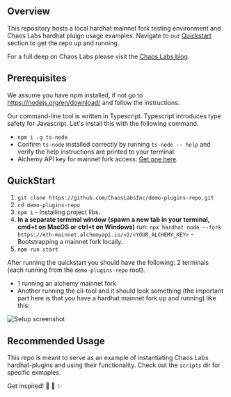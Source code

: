 ## Overview

This repository hosts a local hardhat mainnet fork testing environment and Chaos Labs hardhat pluign usage examples. Navigate to our [Quickstart](#quickstart) section to get the repo up and running.

For a full deep on Chaos Labs please visit the [Chaos Labs blog](https://chaoslabs.xyz/blog).

## <a name="quickstart"></a> Prerequisites

We assume you have npm installed, if not go to https://nodejs.org/en/download/ and follow the instructions.

Our command-line tool is written in Typescript. Typescript introduces type safety for Javascript. Let's install this with the following command.
- `npm i -g ts-node`
- Confirm `ts-node` installed correctly by running `ts-node -- help` and verify the help instructions are printed to your terminal.
- Alchemy API key for mainnet fork access: [Get one here](https://www.alchemy.com/).

## <a name="quickstart"></a> QuickStart

1. `git clone https://github.com/ChaosLabsInc/demo-plugins-repo.git`
2. `cd demo-plugins-repo`
3. `npm i` - Installing project libs.
4. **In a separate terminal window (spawn a new tab in your terminal, cmd+t on MacOS or ctrl+t on Windows)** run: `npx hardhat node --fork https://eth-mainnet.alchemyapi.io/v2/<YOUR_ALCHEMY_KEY>` - Bootstrapping a mainnet fork locally.
5. `npm run start`

After running the quickstart you should have the following: 2 terminals (each running from the `demo-plugins-repo` root).

- 1 running an alchemy mainnet fork
- Another running the cli-tool and it should look something (the important part here is that you have a hardhat mainnet fork up and running) like this:

![Setup screenshot](https://github.com/ChaosLabsInc/chaos-labs-chainlink/blob/master/img/TerminalSetup.png)

## Recommended Usage

This repo is meant to serve as an example of instantiating Chaos Labs hardhat-plugins and using their functionality. Check out the `scripts` dir for specific exmaples.

Get inspired! 🎊 🚀 ✨
